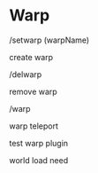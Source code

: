 # Warp
/setwarp (warpName)

create warp

/delwarp

remove warp

/warp

warp teleport

test warp plugin

world load need

